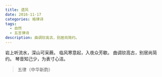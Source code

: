 ```yaml
---
title: 遗风
date: 2016-11-17
categories: 格律诗
tags:
  - 自然
  - 五言律诗
description: 曲调钦高古，别居尚简约。
---
```


岩上听流水，深山可采蕨。
临风寒意起，入夜众芳歇。
曲调钦高古，别居尚简约。
琴音知己少，为表寸心洁。

> 五律（中华新韵）
